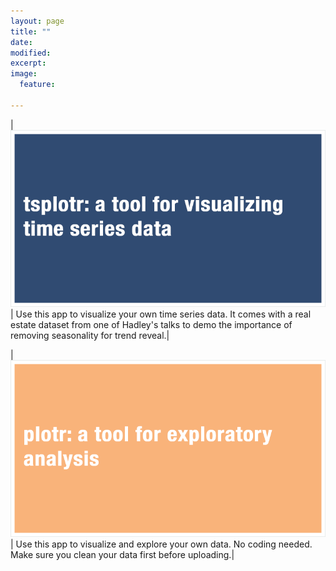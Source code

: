 ```yaml
---
layout: page
title: ""
date: 
modified:
excerpt:
image:
  feature:

---
```


| [![](tsplotr.png)](https://cabaceo.shinyapps.io/tsplotr/) | Use this app to visualize your own time series data. It comes with a real estate dataset from one of Hadley's talks to demo the importance of removing seasonality for trend reveal.|

| [![](plotr.png)](https://cabaceo.shinyapps.io/plotr/) | Use this app to visualize and explore your own data. No coding needed. Make sure you clean your data first before uploading.|
